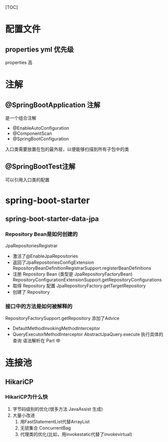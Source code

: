 [TOC]

# 配置文件

## properties yml 优先级
properties 高

# 注解

## @SpringBootApplication 注解
是一个组合注解
- @EnableAutoConfiguration
- @ComponentScan
- @SpringBootConfiguration

入口类需要放置在包的最外层，以便能够扫描到所有子包中的类

## @SpringBootTest注解
可以引用入口类的配置

# spring-boot-starter

## spring-boot-starter-data-jpa

### Repository Bean是如何创建的
JpaRepositoriesRegistrar
- 激活了@EnableJpaRepositories
- 返回了JpaRepositoriesConfigExtension
RepositoryBeanDefinitionRegistrarSupport.registerBeanDefinitions
- 注册 Repository Bean (类型是 JpaRepositoryFactoryBean)
RepositoryConfigurationExtensionSupport.getRepositoryConfigurations
- 取得 Repository 配置
JpaRepositoryFactory.getTargetRepository
- 创建了 Repository

### 接口中的方法是如何被解释的
RepositoryFactorySupport.getRepository 添加了Advice
- DefaultMethodInvokingMethodInterceptor
- QueryExecutorMethodInterceptor
AbstractJpaQuery.execute 执行具体的查询
语法解析在 Part 中

# 连接池

## HikariCP

### HikariCP为什么快
1. 字节码级别的优化(很多方法 JavaAssist 生成)
2. 大量小改进
   1. 用FastStatementList代替ArrayList
   2. 无锁集合 ConcurrentBag
   3. 代理类的优化(比如，用invokestatic代替了invokevirtual)